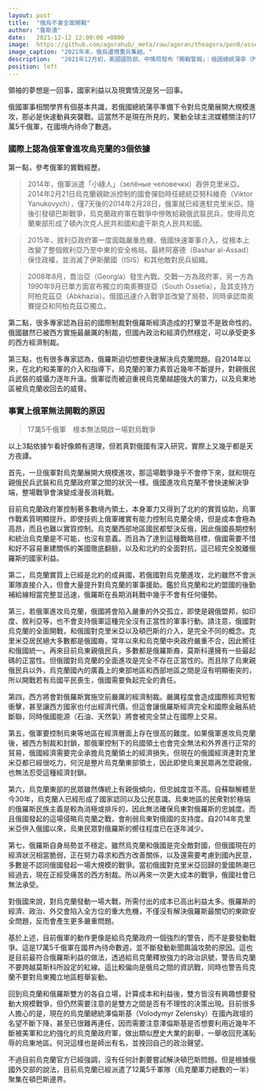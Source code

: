 ```yaml
---
layout: post
title:  "俄烏不會全面開戰"
author: "魯斯濱"
date:   2021-12-12 12:00:00 +0800
image:  https://github.com/agorahub/_meta/raw/agoran/theagora/pen0/assets/images/a1/0x0d_a1_l-20211212.jpg
image_caption: "2021年末，俄烏邊境重兵集結。"
description:   "2021年12月初，美國國防部、中情局發布「開戰警報」：俄國總統蒲亭（Putin）已下令要集結「17萬5千俄軍」，準備在2022年2月初侵略烏克蘭。"
position: left
---
```


領袖的夢想是一回事，國家利益以及現實情況是另一回事。

<!--more-->

俄國軍事相關學界有個基本共識，若俄國總統蒲亭準備下令對烏克蘭展開大規模進攻，那必是快速動員突襲戰。這當然不是現在所見的，驚動全球主流媒體關注的17萬5千俄軍，在國境內待命了數週。

### 國際上認為俄軍會進攻烏克蘭的3個依據

第一點，參考俄軍的實戰經歷。

> 2014年，俄軍派遣「小綠人」（зелёные человечки）吞併克里米亞。2014年2月21日烏克蘭親歐派控制的國會彈劾時任總統亞努科維奇（Viktor Yanukovych），僅7天後的2014年2月28日，俄軍就已經進駐克里米亞。隨後引發頓巴斯戰爭，烏克蘭政府軍在戰爭中慘敗給親俄武裝民兵，使得烏克蘭東部形成了頓內次克人民共和國和盧干斯克人民共和國。

> 2015年，敘利亞政府軍一度面臨嚴重危機，俄國快速軍事介入，從根本上改變了整個敘利亞乃至中東的安全格局。最終阿塞德（Bashar al-Assad）保住政權，並消滅了伊斯蘭國（ISIS）和其他敵對民兵組織。

> 2008年8月，喬治亞（Georgia）發生內戰。交戰一方為政府軍，另一方為1990年9月已單方面宣布獨立的南奧賽提亞（South Ossetia），及其支持方阿柏克茲亞（Abkhazia）。俄國迅速介入戰爭並改變了局勢，同時承認南奧賽提亞和阿柏克茲亞獨立。

第二點，很多專家認為目前的國際制裁對俄羅斯經濟造成的打擊並不是致命性的。俄國雖然已被西方實施最嚴厲的制裁，但國內政治和經濟仍然穩定，可以承受更多的西方經濟制裁。

第三點，也有很多專家認為，俄羅斯迫切想要快速解決烏克蘭問題。自2014年以來，在北約和美軍的介入和指導下，烏克蘭的軍力素質近幾年不斷提升，對親俄民兵武裝的威懾力逐年升溫。俄軍從而被迫重視烏克蘭越趨強大的軍力，以及烏東地區被烏克蘭收回去的威脅。

### 事實上俄軍無法開戰的原因

> 17萬5千俄軍　根本無法開啟一場對烏戰爭

以上3點依據乍看好像頗有道理，但若真對俄國有深入研究，實際上又幾乎都是天方夜譚。

首先，一旦俄軍對烏克蘭展開大規模進攻，那這場戰爭幾乎不會停下來，就和現在親俄民兵武裝和烏克蘭政府軍之間的狀況一樣。俄國進攻烏克蘭不會快速解決爭端，整場戰爭會演變成漫長消耗戰。

目前烏克蘭政府軍控制著多數境內領土，本身軍力又得到了北約的實質協助，烏軍作戰素質明顯提升。即使技術上俄軍確實有能力控制烏克蘭全境，但是成本會極為高昂，而且也難以實質控制。烏克蘭西部地區國民都堅決反俄，因此俄國長期控制和統治烏克蘭是不可能，也沒有意義。而且為了達到這種戰略目標，俄國需要不惜和好不容易重建關係的美國徹底翻臉，以及和北約的全面對抗，這已經完全脫離俄羅斯的國家利益。

第二，烏克蘭實質上已經是北約的成員國，若俄國對烏克蘭進攻，北約雖然不會派軍隊直接介入，但會大量提升對烏克蘭的軍事援助。鑑於烏克蘭和北約盟國的後勤補給線相當完整並迅速，俄羅斯在長期消耗戰中幾乎不會有任何優勢。

第三，若俄軍進攻烏克蘭，俄國將會陷入嚴重的外交孤立，即使是親俄盟邦，如印度、敘利亞等，也不會支持俄軍這種完全沒有正當性的軍事行動。請注意，俄國對烏克蘭的全面開戰，和俄國對克里米亞以及頓巴斯的介入，是完全不同的概念。克里米亞居民絕大多數都是俄國裔，常年以來和烏克蘭中央政府嚴重不合，因此嚮往和俄國統一。再來目前烏東親俄民兵，多數都是俄羅斯裔，莫斯科還擁有一些最起碼的正當性。但俄國對烏克蘭的全面進攻是完全不存在正當性的。而且除了烏東親俄民兵以外，烏克蘭國內的廣義上的東部地區和西部地區之間是沒有明顯衝突的，所以開戰若有烏國平民喪生，俄國需要負起完全的責任。

第四，西方將會對俄羅斯實施空前嚴厲的經濟制裁。嚴厲程度會造成國際經濟短暫衝擊，甚至讓西方國家也付出經濟代價。但這會讓俄羅斯經濟完全和國際金融系統斷聯，同時俄國能源（石油、天然氣）將會被完全禁止在國際上交易。

第五，俄軍要控制烏東等地區在經濟層面上存在很高的難度。如果俄軍進攻烏克蘭後，被西方制裁和封鎖，那俄軍控制下的烏國領土也會完全無法和外界進行正常的貿易，俄國經濟需要完全承擔烏克蘭領土的經濟損失。但現在的俄國經濟連對克里米亞都已經很吃力，何況是整片烏克蘭東部領土，因此即使烏東民眾再怎麼親俄，也無法忍受這種經濟封鎖。

第六，烏克蘭東部的民眾雖然傳統上有親俄傾向，但忠誠度並不高。自蘇聯解體至今30年，烏克蘭人已經形成了國家認同以及公民意識。烏東地區的民衆對於極端的俄羅斯民族主義是較為消極或排斥的，因此無法確保烏東對俄羅斯的忠誠度。而且俄國發起的這場侵略烏克蘭之戰，會削弱烏東對俄國的支持度。自2014年克里米亞併入俄國以來，烏東民眾對俄羅斯的嚮往程度已在逐年減少。

第七，俄羅斯自身局勢並不穩定。雖然烏克蘭和俄國是完全敵對國，但俄國現在的經濟狀況相當脆弱，正在努力尋求和西方改善關係，以及還需要考慮到國內民意，多數是不認同俄國發起一場大規模的戰爭。當初俄國對克里米亞回歸的愛國熱潮已經過去，現在正經受痛苦的西方制裁。所以再來一次更大成本的戰爭，俄國社會已無法承受。

對俄國來說，對烏克蘭發動一場大戰，所需付出的成本已高出利益太多。俄羅斯的經濟、政治、外交會陷入全方位的重大危機，不僅沒有解決俄羅斯最關切的東歐安全問題，反而會產生更多嚴重問題。

基於上述，目前俄軍的動作更像是給烏克蘭政府一個強烈的警告，而不是要發動戰爭。這是17萬5千俄軍在國界內待命數週，並不斷發動新聞輿論攻勢的原因。這也是目前最符合俄羅斯利益的做法，透過給烏克蘭釋放強力的政治訊號，警告烏克蘭不要跨越莫斯科所設定的紅線。這比較偏向是俄烏之間的資訊戰，同時也警告烏克蘭不要對烏東獨立地區輕舉妄動。

回到烏克蘭和俄羅斯雙方的各自立場，計算成本和利益後，雙方皆沒有興趣想要發動大規模戰爭，但仍然需要注意的是雙方之間是否有不理性的決策出現。目前很多人擔心的是，現在的烏克蘭總統澤倫斯基（Volodymyr Zelensky）在國內政壇的名望不斷下降，甚至已很難再連任，因而需要注意澤倫斯基是否想要利用近幾年不斷被美軍和北約強化的烏克蘭政府軍，做出類似歷史大業的創舉，一舉收回充滿恥辱的烏東地區。何況這樣也是師出有名，並挽回自己的政治聲望。

不過目前烏克蘭官方已經強調，沒有任何計劃要嘗試解決頓巴斯問題。但是根據俄國外交部的說法，目前烏克蘭已經派遣了12萬5千軍隊（烏克蘭軍力總數的一半）聚集在頓巴斯邊界。
